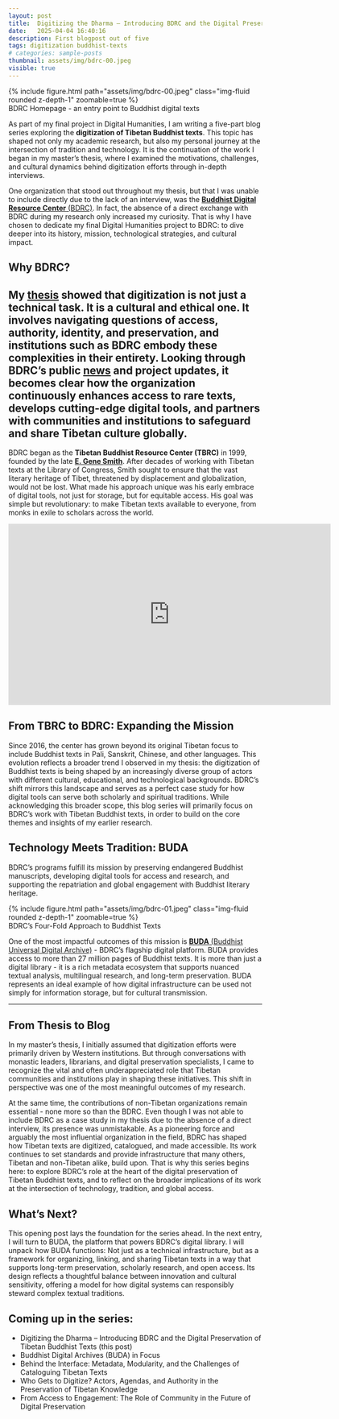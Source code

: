 ```yaml
---
layout: post
title:  Digitizing the Dharma – Introducing BDRC and the Digital Preservation of Tibetan Buddhist Texts
date:   2025-04-04 16:40:16
description: First blogpost out of five
tags: digitization buddhist-texts
# categories: sample-posts
thumbnail: assets/img/bdrc-00.jpeg
visible: true
---
```



<div class="row mt-3">
    <div class="col-sm mt-3 mt-md-0">
        {% include figure.html path="assets/img/bdrc-00.jpeg" class="img-fluid rounded z-depth-1" zoomable=true %}
    </div>
</div>
<div class="caption">
    BDRC Homepage - an entry point to Buddhist digital texts
</div>



As part of my final project in Digital Humanities, I am writing a five-part blog series exploring the **digitization of Tibetan Buddhist texts**. This topic has shaped not only my academic research, but also my personal journey at the intersection of tradition and technology. It is the continuation of the work I began in my master’s thesis, where I examined the motivations, challenges, and cultural dynamics behind digitization efforts through in-depth interviews.

One organization that stood out throughout my thesis, but that I was unable to include directly due to the lack of an interview, was the [**Buddhist Digital Resource Center** (BDRC)](https://www.bdrc.io). In fact, the absence of a direct exchange with BDRC during my research only increased my curiosity. That is why I have chosen to dedicate my final Digital Humanities project to BDRC: to dive deeper into its history, mission, technological strategies, and cultural impact.

## Why BDRC?

My [thesis](/assets/pdf/Yundung%202024_%20Digitizing%20Tibetan%20Buddhist%20Texts.pdf) showed that digitization is not just a technical task. It is a cultural and ethical one. It involves navigating questions of access, authority, identity, and preservation, and institutions such as BDRC embody these complexities in their entirety. Looking through BDRC’s public [news](https://www.bdrc.io/news/) and project updates, it becomes clear how the organization continuously enhances access to rare texts, develops cutting-edge digital tools, and partners with communities and institutions to safeguard and share Tibetan culture globally.
---

BDRC began as the **Tibetan Buddhist Resource Center (TBRC)** in 1999, founded by the late [**E. Gene Smith**](https://www.bdrc.io/people/e-gene-smith/). After decades of working with Tibetan texts at the Library of Congress, Smith sought to ensure that the vast literary heritage of Tibet, threatened by displacement and globalization, would not be lost. What made his approach unique was his early embrace of digital tools, not just for storage, but for equitable access. His goal was simple but revolutionary: to make Tibetan texts available to everyone, from monks in exile to scholars across the world.

<div class="embed-responsive embed-responsive-16by9 mb-3">
  <iframe 
    title="Vimeo player" 
    src="https://player.vimeo.com/video/241025523?h=2ab2062237" 
    width="640" 
    height="360" 
    frameborder="0" 
    allowfullscreen>
  </iframe>
</div>

## From TBRC to BDRC: Expanding the Mission

Since 2016, the center has grown beyond its original Tibetan focus to include Buddhist texts in Pali, Sanskrit, Chinese, and other languages. This evolution reflects a broader trend I observed in my thesis: the digitization of Buddhist texts is being shaped by an increasingly diverse group of actors with different cultural, educational, and technological backgrounds. BDRC’s shift mirrors this landscape and serves as a perfect case study for how digital tools can serve both scholarly and spiritual traditions. While acknowledging this broader scope, this blog series will primarily focus on BDRC’s work with Tibetan Buddhist texts, in order to build on the core themes and insights of my earlier research.

## Technology Meets Tradition: BUDA

BDRC’s programs fulfill its mission by preserving endangered Buddhist manuscripts, developing digital tools for access and research, and supporting the repatriation and global engagement with Buddhist literary heritage.

<div class="row mt-3">
    <div class="col-sm mt-3 mt-md-0">
        {% include figure.html path="assets/img/bdrc-01.jpeg" class="img-fluid rounded z-depth-1" zoomable=true %}
    </div>
</div>
<div class="caption">
    BDRC’s Four-Fold Approach to Buddhist Texts
</div>

One of the most impactful outcomes of this mission is [**BUDA** (Buddhist Universal Digital Archive)](https://www.bdrc.io/buda-archive/) - BDRC’s flagship digital platform. BUDA provides access to more than 27 million pages of Buddhist texts. It is more than just a digital library - it is a rich metadata ecosystem that supports nuanced textual analysis, multilingual research, and long-term preservation. BUDA represents an ideal example of how digital infrastructure can be used not simply for information storage, but for cultural transmission.

---

## From Thesis to Blog

In my master’s thesis, I initially assumed that digitization efforts were primarily driven by Western institutions. But through conversations with monastic leaders, librarians, and digital preservation specialists, I came to recognize the vital and often underappreciated role that Tibetan communities and institutions play in shaping these initiatives. This shift in perspective was one of the most meaningful outcomes of my research.

At the same time, the contributions of non-Tibetan organizations remain essential - none more so than the BDRC. Even though I was not able to include BDRC as a case study in my thesis due to the absence of a direct interview, its presence was unmistakable. As a pioneering force and arguably the most influential organization in the field, BDRC has shaped how Tibetan texts are digitized, catalogued, and made accessible. Its work continues to set standards and provide infrastructure that many others, Tibetan and non-Tibetan alike, build upon. That is why this series begins here: to explore BDRC’s role at the heart of the digital preservation of Tibetan Buddhist texts, and to reflect on the broader implications of its work at the intersection of technology, tradition, and global access.

## What’s Next?

This opening post lays the foundation for the series ahead. In the next entry, I will turn to BUDA, the platform that powers BDRC’s digital library. I will unpack how BUDA functions: Not just as a technical infrastructure, but as a framework for organizing, linking, and sharing Tibetan texts in a way that supports long-term preservation, scholarly research, and open access. Its design reflects a thoughtful balance between innovation and cultural sensitivity, offering a model for how digital systems can responsibly steward complex textual traditions.

## Coming up in the series:

- Digitizing the Dharma – Introducing BDRC and the Digital Preservation of Tibetan Buddhist Texts (this post)  
- Buddhist Digital Archives (BUDA) in Focus
- Behind the Interface: Metadata, Modularity, and the Challenges of Cataloguing Tibetan Texts  
- Who Gets to Digitize? Actors, Agendas, and Authority in the Preservation of Tibetan Knowledge  
- From Access to Engagement: The Role of Community in the Future of Digital Preservation
